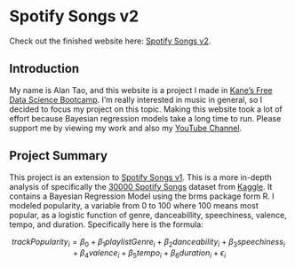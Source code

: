 # Spotify Songs v2
Check out the finished website here: [Spotify Songs v2](https://alienjao.quarto.pub/spotify-songs-v2/). 

## Introduction
My name is Alan Tao, and this website is a project I made in [Kane’s Free Data Science Bootcamp](https://bootcamp.davidkane.info/). I’m really interested in music in general, so I decided to focus my project on this topic. Making this website took a lot of effort because Bayesian regression models take a long time to run. Please support me by viewing my work and also my [YouTube Channel](https://www.youtube.com/channel/UCzdtyvYuUM6EGKhtsbF_jhQ).

## Project Summary
This project is an extension to [Spotify Songs v1](https://alienjao.quarto.pub/spotify-songs). This is a more in-depth analysis of specifically the [30000 Spotify Songs](https://www.kaggle.com/datasets/joebeachcapital/30000-spotify-songs) dataset from [Kaggle](https://www.kaggle.com/). It contains a Bayesian Regression Model using the brms package form R. I modeled popularity, a variable from 0 to 100 where 100 means most popular, as a logistic function of genre, danceabillity, speechiness, valence, tempo, and duration.  Specifically here is the formula:

$$trackPopularity_i = \beta_{0} + \beta_{1}playlistGenre_i + \beta_{2}danceability_i + \beta_{3}speechiness_i + \beta_{4}valence_i + \beta_{5}tempo_i + \beta_{6}duration_i + \epsilon_{i}$$
